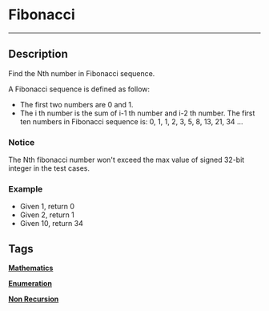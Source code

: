 # Fibonacci
-----
## Description
Find the Nth number in Fibonacci sequence.

A Fibonacci sequence is defined as follow:

* The first two numbers are 0 and 1.
* The i th number is the sum of i-1 th number and i-2 th number.
The first ten numbers in Fibonacci sequence is:
0, 1, 1, 2, 3, 5, 8, 13, 21, 34 ...

### Notice
The Nth fibonacci number won't exceed the max value of signed 32-bit integer in the test cases.

### Example
* Given 1, return 0
* Given 2, return 1
* Given 10, return 34

## Tags
**[Mathematics](http://www.lintcode.com/tag/mathematics/)**

**[Enumeration](http://www.lintcode.com/tag/enumeration/)**

**[Non Recursion](http://www.lintcode.com/tag/non-recursion/)**